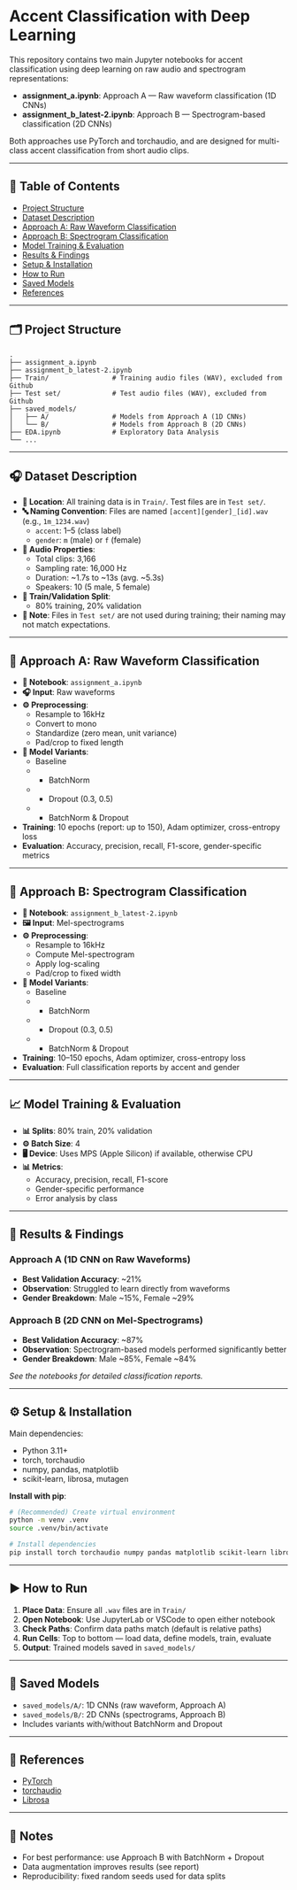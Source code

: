 # Accent Classification with Deep Learning

This repository contains two main Jupyter notebooks for accent classification using deep learning on raw audio and spectrogram representations:

- **assignment_a.ipynb**: Approach A — Raw waveform classification (1D CNNs)  
- **assignment_b_latest-2.ipynb**: Approach B — Spectrogram-based classification (2D CNNs)

Both approaches use PyTorch and torchaudio, and are designed for multi-class accent classification from short audio clips.

---

## 📁 Table of Contents

- [Project Structure](#project-structure)  
- [Dataset Description](#dataset-description)  
- [Approach A: Raw Waveform Classification](#approach-a-raw-waveform-classification)  
- [Approach B: Spectrogram Classification](#approach-b-spectrogram-classification)  
- [Model Training & Evaluation](#model-training--evaluation)  
- [Results & Findings](#results--findings)  
- [Setup & Installation](#setup--installation)  
- [How to Run](#how-to-run)  
- [Saved Models](#saved-models)  
- [References](#references)  

---

## 🗂️ Project Structure

```
.
├── assignment_a.ipynb
├── assignment_b_latest-2.ipynb
├── Train/                # Training audio files (WAV), excluded from Github
├── Test set/             # Test audio files (WAV), excluded from Github
├── saved_models/
│   ├── A/                # Models from Approach A (1D CNNs)
│   └── B/                # Models from Approach B (2D CNNs)
├── EDA.ipynb             # Exploratory Data Analysis
└── ...
```

---

## 🎧 Dataset Description

- **📁 Location**: All training data is in `Train/`. Test files are in `Test set/`.
- **🔤 Naming Convention**: Files are named `[accent][gender]_[id].wav` (e.g., `1m_1234.wav`)
  - `accent`: 1–5 (class label)  
  - `gender`: `m` (male) or `f` (female)
- **🎼 Audio Properties**:
  - Total clips: 3,166  
  - Sampling rate: 16,000 Hz  
  - Duration: ~1.7s to ~13s (avg. ~5.3s)  
  - Speakers: 10 (5 male, 5 female)
- **🧪 Train/Validation Split**:
  - 80% training, 20% validation  
- **🚫 Note**: Files in `Test set/` are not used during training; their naming may not match expectations.

---

## 🧪 Approach A: Raw Waveform Classification

- **📓 Notebook**: `assignment_a.ipynb`  
- **🎧 Input**: Raw waveforms  
- **⚙️ Preprocessing**:
  - Resample to 16kHz  
  - Convert to mono  
  - Standardize (zero mean, unit variance)  
  - Pad/crop to fixed length  
- **🧠 Model Variants**:
  - Baseline  
  - + BatchNorm  
  - + Dropout (0.3, 0.5)  
  - + BatchNorm & Dropout  
- **Training**: 10 epochs (report: up to 150), Adam optimizer, cross-entropy loss  
- **Evaluation**: Accuracy, precision, recall, F1-score, gender-specific metrics

---

## 🧪 Approach B: Spectrogram Classification

- **📓 Notebook**: `assignment_b_latest-2.ipynb`  
- **🖼️ Input**: Mel-spectrograms  
- **⚙️ Preprocessing**:
  - Resample to 16kHz  
  - Compute Mel-spectrogram  
  - Apply log-scaling  
  - Pad/crop to fixed width  
- **🧠 Model Variants**:
  - Baseline  
  - + BatchNorm  
  - + Dropout (0.3, 0.5)  
  - + BatchNorm & Dropout  
- **Training**: 10–150 epochs, Adam optimizer, cross-entropy loss  
- **Evaluation**: Full classification reports by accent and gender

---

## 📈 Model Training & Evaluation

- **📊 Splits**: 80% train, 20% validation  
- **⚙️ Batch Size**: 4  
- **🖥️ Device**: Uses MPS (Apple Silicon) if available, otherwise CPU  
- **📊 Metrics**:
  - Accuracy, precision, recall, F1-score  
  - Gender-specific performance  
  - Error analysis by class

---

## 🏁 Results & Findings

### Approach A (1D CNN on Raw Waveforms)
- **Best Validation Accuracy**: ~21%  
- **Observation**: Struggled to learn directly from waveforms  
- **Gender Breakdown**: Male ~15%, Female ~29%  

### Approach B (2D CNN on Mel-Spectrograms)
- **Best Validation Accuracy**: ~87%  
- **Observation**: Spectrogram-based models performed significantly better  
- **Gender Breakdown**: Male ~85%, Female ~84%

*See the notebooks for detailed classification reports.*

---

## ⚙️ Setup & Installation

Main dependencies:
- Python 3.11+  
- torch, torchaudio  
- numpy, pandas, matplotlib  
- scikit-learn, librosa, mutagen  

**Install with pip**:

```bash
# (Recommended) Create virtual environment
python -m venv .venv
source .venv/bin/activate

# Install dependencies
pip install torch torchaudio numpy pandas matplotlib scikit-learn librosa mutagen
```

---

## ▶️ How to Run

1. **Place Data**: Ensure all `.wav` files are in `Train/`  
2. **Open Notebook**: Use JupyterLab or VSCode to open either notebook  
3. **Check Paths**: Confirm data paths match (default is relative paths)  
4. **Run Cells**: Top to bottom — load data, define models, train, evaluate  
5. **Output**: Trained models saved in `saved_models/`  

---

## 💾 Saved Models

- `saved_models/A/`: 1D CNNs (raw waveform, Approach A)  
- `saved_models/B/`: 2D CNNs (spectrograms, Approach B)  
- Includes variants with/without BatchNorm and Dropout

---

## 🔗 References

- [PyTorch](https://pytorch.org/)  
- [torchaudio](https://pytorch.org/audio/stable/index.html)  
- [Librosa](https://librosa.org/doc/latest/index.html)

---

## 📝 Notes

- For best performance: use Approach B with BatchNorm + Dropout  
- Data augmentation improves results (see report)  
- Reproducibility: fixed random seeds used for data splits  